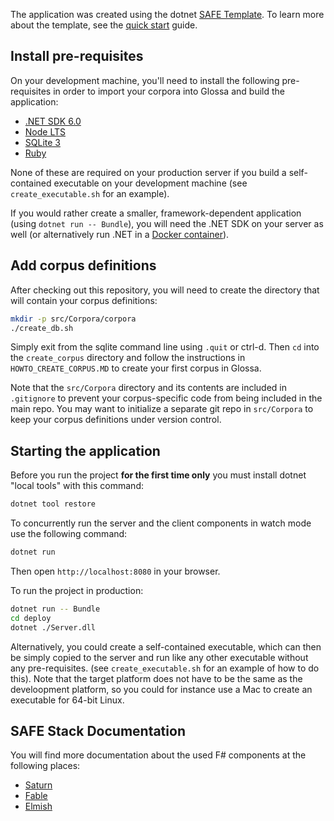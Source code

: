 The application was created using the dotnet [SAFE Template](https://safe-stack.github.io/docs/template-overview/). To learn more about the template, see the [quick start](https://safe-stack.github.io/docs/quickstart/) guide.

## Install pre-requisites

On your development machine, you'll need to install the following pre-requisites in order to import your corpora into Glossa and build the application:

* [.NET SDK 6.0](https://www.microsoft.com/net/download)
* [Node LTS](https://nodejs.org/en/download/)
* [SQLite 3](https://www.sqlite.org/index.html)
* [Ruby](https://www.ruby-lang.org/en/)

None of these are required on your production server if you build a self-contained executable on your development machine (see `create_executable.sh` for an example).

If you would rather create a smaller, framework-dependent application (using `dotnet run -- Bundle`), you will need the .NET SDK on your server as well (or alternatively run .NET in a [Docker container](https://hub.docker.com/_/microsoft-dotnet)).

## Add corpus definitions

After checking out this repository, you will need to create the directory that will contain your corpus definitions:

```bash
mkdir -p src/Corpora/corpora
./create_db.sh
```
Simply exit from the sqlite command line using `.quit` or ctrl-d. Then `cd` into the `create_corpus` directory and follow the instructions in `HOWTO_CREATE_CORPUS.MD` to create your first corpus in Glossa.

Note that the `src/Corpora` directory and its contents are included in `.gitignore` to prevent your corpus-specific code from being included in the main repo.
You may want to initialize a separate git repo in `src/Corpora` to keep your corpus definitions under version control.

## Starting the application

Before you run the project **for the first time only** you must install dotnet "local tools" with this command:

```bash
dotnet tool restore
```

To concurrently run the server and the client components in watch mode use the following command:

```bash
dotnet run
```

Then open `http://localhost:8080` in your browser.

To run the project in production:

```bash
dotnet run -- Bundle
cd deploy
dotnet ./Server.dll
```

Alternatively, you could create a self-contained executable, which can then be simply copied to the server and run like any other executable without any pre-requisites.
(see `create_executable.sh` for an example of how to do this). Note that the target platform does not have to be the same as the develoopment platform,
so you could for instance use a Mac to create an executable for 64-bit Linux.

## SAFE Stack Documentation

You will find more documentation about the used F# components at the following places:

* [Saturn](https://saturnframework.org)
* [Fable](https://fable.io/docs/)
* [Elmish](https://elmish.github.io/elmish/)